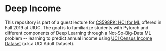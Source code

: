 # Deep Income

This repository is part of a guest lecture for [CS598RK: HCI for ML](https://courses.grainger.illinois.edu/cs598rk/fa2019/) offered in Fall 2019 at UIUC. The goal is to familiarize students with Pytorch and different components of Deep Learning through a Not-So-Big-Data ML problem -- learning to predict annual income using [UCI Census Income Dataset](https://archive.ics.uci.edu/ml/datasets/Adult) (a.k.a UCI Adult Dataset). 